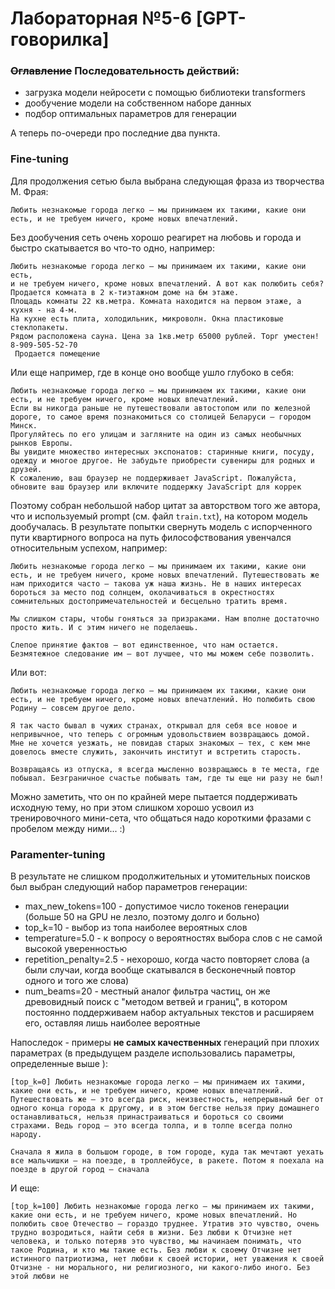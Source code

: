 # Лабораторная №5-6 [GPT-говорилка]

### ~~Оглавление~~ Последовательность действий:
- загрузка модели нейросети с помощью библиотеки transformers
- дообучение модели на собственном наборе данных
- подбор оптимальных параметров для генерации

А теперь по-очереди про последние два пункта.

### Fine-tuning

Для продолжения сетью была выбрана следующая фраза
из творчества М. Фрая:
```
Любить незнакомые города легко – мы принимаем их такими, какие они есть, и не требуем ничего, кроме новых впечатлений.
```

Без дообучения сеть очень хорошо реагирет на любовь и города и быстро скатывается во что-то одно, например:
```
Любить незнакомые города легко – мы принимаем их такими, какие они есть,
и не требуем ничего, кроме новых впечатлений. А вот как полюбить себя?
Продается комната в 2 к-тиэтажном доме на 6м этаже.
Площадь комнаты 22 кв.метра. Комната находится на первом этаже, а кухня - на 4-м.
На кухне есть плита, холодильник, микроволн. Окна пластиковые стеклопакеты.
Рядом расположена сауна. Цена за 1кв.метр 65000 рублей. Торг уместен! 8-909-505-52-70
 Продается помещение
```

Или еще например, где в конце оно вообще ушло глубоко в себя:
```
Любить незнакомые города легко – мы принимаем их такими, какие они есть, и не требуем ничего, кроме новых впечатлений.
Если вы никогда раньше не путешествовали автостопом или по железной дороге, то самое время познакомиться со столицей Беларуси – городом Минск.
Прогуляйтесь по его улицам и загляните на один из самых необычных рынков Европы.
Вы увидите множество интересных экспонатов: старинные книги, посуду, одежду и многое другое. Не забудьте приобрести сувениры для родных и друзей.
К сожалению, ваш браузер не поддерживает JavaScript. Пожалуйста, обновите ваш браузер или включите поддержку JavaScript для коррек
```

Поэтому собран небольшой набор цитат за авторством того же автора, что и используемый prompt (см. файл ```train.txt```), на котором модель дообучалась. В результате попытки свернуть модель с испорченного пути квартирного вопроса на путь философствования увенчался относительным успехом, например:
```
Любить незнакомые города легко – мы принимаем их такими, какие они есть, и не требуем ничего, кроме новых впечатлений. Путешествовать же нам приходится часто – такова уж наша жизнь. Не в наших интересах бороться за место под солнцем, околачиваться в окрестностях сомнительных достопримечательностей и бесцельно тратить время.

Мы слишком стары, чтобы гоняться за призраками. Нам вполне достаточно просто жить. И с этим ничего не поделаешь.

Слепое принятие фактов – вот единственное, что нам остается. Безмятежное следование им – вот лучшее, что мы можем себе позволить.

```

Или вот:
```
Любить незнакомые города легко – мы принимаем их такими, какие они есть, и не требуем ничего, кроме новых впечатлений. Но полюбить свою Родину – совсем другое дело.

Я так часто бывал в чужих странах, открывал для себя все новое и непривычное, что теперь с огромным удовольствием возвращаюсь домой. Мне не хочется уезжать, не повидав старых знакомых – тех, с кем мне довелось вместе служить, закончить институт и встретить старость.

Возвращаясь из отпуска, я всегда мысленно возвращаюсь в те места, где побывал. Безграничное счастье побывать там, где ты еще ни разу не был!
```

Можно заметить, что он по крайней мере пытается поддерживать исходную тему, но при этом слишком хорошо усвоил из тренировочного мини-сета, что общаться надо короткими фразами с пробелом между ними... :)

### Paramenter-tuning
В результате не слишком продолжительных и утомительных поисков был выбран следующий набор параметров генерации:
- max_new_tokens=100 - допустимое число токенов генерации (больше 50 на GPU не лезло, поэтому долго и больно)
- top_k=10 - выбор из топа наиболее вероятных слов
- temperature=5.0 - к вопросу о вероятностях выбора слов с не самой высокой уверенностью
- repetition_penalty=2.5 - нехорошо, когда часто повторяет слова (а были случаи, когда вообще скатывался в бесконечный повтор одного и того же слова)
- num_beams=20 - местный аналог фильтра частиц, он же древовидный поиск с "методом ветвей и границ", в котором постоянно поддерживаем набор актуальных текстов и расширяем его, оставляя лишь наиболее вероятные

Напоследок - примеры **не самых качественных** генераций при плохих параметрах (в предыдущем разделе использовались параметры, определенные выше ):
```
[top_k=0] Любить незнакомые города легко – мы принимаем их такими, какие они есть, и не требуем ничего, кроме новых впечатлений. Путешествовать же – это всегда риск, неизвестность, непрерывный бег от одного конца города к другому, и в этом бегстве нельзя приу домашнего останавливаться, нельзя принастраиваться и бороться со своими страхами. Ведь город – это всегда толпа, и в толпе всегда полно народу.

Сначала я жила в большом городе, в том городе, куда так мечтают уехать все мальчишки – на поезде, в троллейбусе, в ракете. Потом я поехала на поезде в другой город – сначала
```

И еще:
```
[top_k=100] Любить незнакомые города легко – мы принимаем их такими, какие они есть, и не требуем ничего, кроме новых впечатлений. Но полюбить свое Отечество – гораздо труднее. Утратив это чувство, очень трудно возродиться, найти себя в жизни. Без любви к Отчизне нет человека, и только потеряв это чувство, мы начинаем понимать, что такое Родина, и кто мы такие есть. Без любви к своему Отчизне нет истинного патриотизма, нет любви к своей истории, нет уважения к своей Отчизне - ни морального, ни религиозного, ни какого-либо иного. Без этой любви не
```